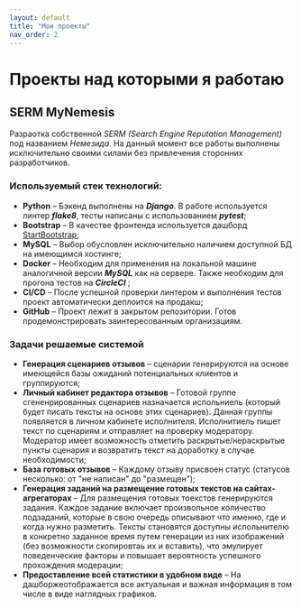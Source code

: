 ```yaml
---
layout: default
title: "Мои проекты"
nav_order: 2
---
```


# Проекты над которыми я работаю

## SERM MyNemesis

Разраотка cобственной *SERM (Search Engine Reputation Management)* под названием *Немезида*. На данный момент все работы выполнены исключительно своими силами без привлечения сторонних разработчиков.

### Используемый стек технологий:

- **Python** – Бэкенд выполнены на ***Django***. В работе используется линтер ***flake8***, тесты написаны с использованием ***pytest***;
- **Bootstrap** – В качестве фронтенда используется дашборд [StartBootstrap](https://startbootstrap.com);
- **MySQL** – Выбор обусловлен исключительно наличием доступной БД на имеющимся хостинге;
- **Docker** – Необходим для применения на локальной машине аналогичной версии ***MySQL*** как на сервере. Также необходим для прогона тестов на ***CircleCI*** ;
- **CI/CD** – После успешной проверки линтером и выполнения тестов проект автоматически деплоится на продакш;
- **GitHub** – Проект лежит в закрытом репозитории. Готов продемонстрировать заинтересованным организациям.
### Задачи решаемые системой

- **Генерация сценариев отзывов** – сценарии генерируются на основе имеющейся базы ожиданий потенциальных клиентов и группируются;
- **Личный кабинет редактора отзывов** – Готовой группе сгененрированных сценариев назначается испольниель (который будет писать тексты на основе этих сценариев). Данная группы появляется в личном кабинете исполнителя. Исполнитиель пишет текст по сценариям и отправляет на проверку модератору. Модератор имеет возможность отметить раскрытые/нераскрытые пункты сценария и возвратить текст на доработку в случае необходимости;
- **База готовых отзывов** – Каждому отзыву присвоен статус (статусов несколько: от "не написан" до "размещен");
- **Генерация заданий на размещение готовых текстов на сайтах-агрегаторах** – Для размещения готовых тоекстов генерируются задания. Каждое задание включает произвольное количество подзаданий, которые в свою очередь описывают что именно, где и когда нужно разметить. Тексты становятся доступны испольнителю в конкретно заданное время путем генерации из них изображений (без возможности скопировтаь их и вставить), что эмулирует поведенческие факторы и повышает вероятность успешного прохождения модерации;
- **Предоставление всей статистики в удобном виде** – На дашборжеотображается все актуальная и важная информация в том числе в виде наглядных графиков.

